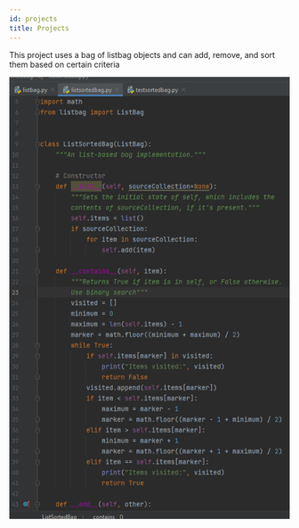 ```yaml
---
id: projects
title: Projects
---
```


This project uses a bag of listbag objects and can add, remove, and sort them based on certain criteria

![ListBagProject_Image](./assets/ListBagProject.png)
